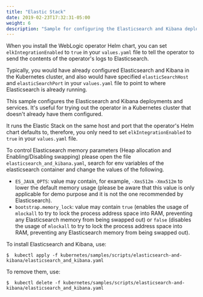 ```yaml
---
title: "Elastic Stack"
date: 2019-02-23T17:32:31-05:00
weight: 6
description: "Sample for configuring the Elasticsearch and Kibana deployments and services for the operator's logs."
---
```



When you install the WebLogic operator Helm chart, you can set
`elkIntegrationEnabled` to `true` in your `values.yaml` file to tell the operator to send the contents of the operator's logs to Elasticsearch.

Typically, you would have already configured Elasticsearch and Kibana in the
Kubernetes cluster, and also would have specified `elasticSearchHost` and `elasticSearchPort` in your `values.yaml` file to point to where Elasticsearch is already running.

This sample configures the Elasticsearch and Kibana deployments and services.
It's useful for trying out the operator in a Kubernetes cluster that doesn't already
have them configured.

It runs the Elastic Stack on the same host and port that the operator's Helm chart defaults
to, therefore, you only need to set `elkIntegrationEnabled` to `true` in your
`values.yaml` file.

To control Elasticsearch memory parameters (Heap allocation and Enabling/Disabling swapping) please open the file `elasticsearch_and_kibana.yaml`, search for env variables of the elasticsearch container and change the values of the following.

* `ES_JAVA_OPTS`: value may contain, for example, `-Xms512m` `-Xmx512m` to lower the default memory usage (please be aware that this value is only applicable for demo purpose and it is not the one recommended by Elasticsearch).
* `bootstrap.memory_lock`: value may contain `true` (enables the usage of `mlockall` to try to lock the process address space into RAM, preventing any Elasticsearch memory from being swapped out) or `false` (disables the usage of `mlockall` to try to lock the process address space into RAM, preventing any Elasticsearch memory from being swapped out).

To install Elasticsearch and Kibana, use:
```
$  kubectl apply -f kubernetes/samples/scripts/elasticsearch-and-kibana/elasticsearch_and_kibana.yaml
```

To remove them, use:
```
$  kubectl delete -f kubernetes/samples/scripts/elasticsearch-and-kibana/elasticsearch_and_kibana.yaml
```
